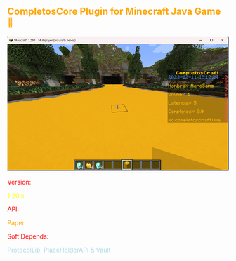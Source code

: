 ## <p style="color: orange;">CompletosCore Plugin for Minecraft Java Game 🌭

![Alt text](image.png)

<p style="color: red;">Version:</p> <p style="color: yellow;">1.20.x
<br>
<p style="color: red;">API:</p> <p style="color: orange;">Paper
<br>
<p style="color: red;">Soft Depends:</p> <p style="color: lightblue;">ProtocolLib, PlaceHolderAPI & Vault </p>